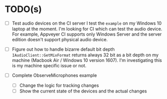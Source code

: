 # TODO(s)

- [ ] Test audio devices on the CI server
    I test the `example` on my Windows 10 laptop at the moment.
    I'm looking for CI which can test the audio device.
    For example, Appveyer CI supports only Windows Server and the server edition doesn't support physical audio device.

- [ ] Figure out how to handle bizarre default bit depth
    `IAudioClient::GetMixFormat` returns always 32 bit as a bit depth on my machine (Macbook Air / Windows 10 version 1607). I'm investigating this is my machine specific issue or not.
- [ ] Complete ObserveMicrophones example
  - [ ] Change the logic for tracking changes
  - [ ] Show the current state of the devices and the actual changes
